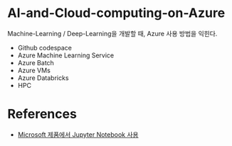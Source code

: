 # AI-and-Cloud-computing-on-Azure

Machine-Learning / Deep-Learning을 개발할 때, Azure 사용 방법을 익힌다.

* Github codespace
* Azure Machine Learning Service
* Azure Batch
* Azure VMs
* Azure Databricks
* HPC

# References
* [Microsoft 제품에서 Jupyter Notebook 사용](https://docs.microsoft.com/ko-kr/azure/notebooks/quickstart-export-jupyter-notebook-project#use-azure-lab-services)

